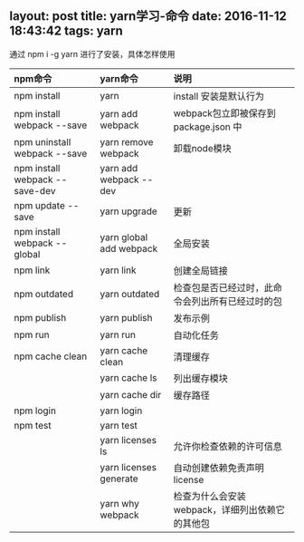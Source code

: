 layout: post
title: yarn学习-命令
date: 2016-11-12 18:43:42
tags: yarn
---
通过 npm i -g yarn 进行了安装，具体怎样使用
<!-- more -->

| npm命令      | yarn命令     | 说明  |
|:------------- |:-----------|:-----------|
| npm install   | yarn       | install 安装是默认行为 |
| npm install webpack --save  | yarn add webpack | webpack包立即被保存到 package.json 中 |
| npm uninstall webpack --save  | yarn remove webpack | 卸载node模块 |
| npm install webpack --save-dev  | yarn add webpack --dev |  |
| npm update --save  | yarn upgrade | 更新 |
| npm install webpack --global | yarn global add webpack | 全局安装 |
| npm link | yarn link | 创建全局链接 |
| npm outdated | yarn outdated | 检查包是否已经过时，此命令会列出所有已经过时的包 |
| npm publish | yarn publish | 发布示例 |
| npm run | yarn run | 自动化任务 |
| npm cache clean | yarn cache clean | 清理缓存 |
|  | yarn cache ls | 列出缓存模块 |
|  | yarn cache dir | 缓存路径 |
| npm login | yarn login |  |
| npm test | yarn test |  |
|  | yarn licenses ls | 允许你检查依赖的许可信息 |
|  | yarn licenses generate| 自动创建依赖免责声明license |
|  | yarn why webpack| 检查为什么会安装webpack，详细列出依赖它的其他包 |